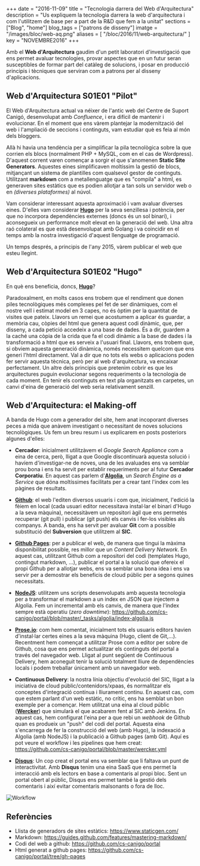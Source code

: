 +++
date        = "2016-11-09"
title       = "Tecnologia darrera del Web d'Arquitectura"
description = "Us expliquem la tecnologia darrera la web d'arquitectura i com l'utilitzem de base per a part de la R&D que fem a la unitat"
sections    = ["Blog", "home"]
blog_tags	= ["patrons de disseny"]
imatge 		= "/images/bloc/web-aq.png"
aliases       = [
"/bloc/2016/11/web-arquitectura/"
]
key         = "NOVEMBRE2016"
+++

Amb el **Web d'Arquitectura** gaudim d'un petit laboratori d'investigació que ens permet avaluar tecnologies, provar aspectes que en un futur seran susceptibles de formar part del catàleg de solucions, i posar en producció principis i tècniques que serviran com a patrons per al disseny d'aplicacions.

## Web d'Arquitectura S01E01 "Pilot"

El Web d'Arquitectura actual va néixer de l'antic web del Centre de Suport Canigó, desenvolupat amb _Confluence_, i era difícil de mantenir i evolucionar. En el moment que ens vàrem plantejar la modernització del web i l'ampliació de seccions i continguts, vam estudiar què es feia al món dels bloggers. 

Allà hi havia una tendència per a simplificar la pila tecnològica sobre la que corrien els blocs (normalment PHP + MySQL, com en el cas de Wordpress). D'aquest corrent varen començar a sorgir el que s'anomenen **Static Site Generators**. Aquestes eines simplificaven moltíssim la gestió de blocs, mitjançant un sistema de plantilles com qualsevol gestor de continguts. Utilitzant **markdown** com a metallenguatge que es "compila" a html, es generaven sites estàtics que es podien allotjar a tan sols un servidor web o en _(diverses plataformes)_ al núvol.

Vam considerar interessant aquesta aproximació i vam avaluar diverses eines. D'elles vam considerar [**Hugo**](http://gohugo.io) per la seva senzillesa i potència, per que no incorpora dependències externes (doncs és un sol binari), i aconsegueix un performance molt elevat en la generació del web. Una altra raó colateral es que està desenvolupat amb Golang i va coincidir en el temps amb la nostra investigació d'aquest llenguatge de programació.

Un temps després, a principis de l'any 2015, vàrem publicar el web que esteu llegint.

## Web d'Arquitectura S01E02 "Hugo"

En què ens beneficia, doncs, [**Hugo**](http://gohugo.io)? 

Paradoxalment, en molts casos ens trobem que el rendiment que donen piles tecnològiques més complexes pel fet de ser dinàmiques, com el nostre vell i estimat model en 3 capes, no és òptim per la quantitat de visites que pateix. Llavors un remei que acostumem a aplicar és guardar, a memòria cau, còpies del html que genera aquest codi dinàmic, que, per disseny, a cada petició accedeix a una base de dades. És a dir, guardem a la caché una còpia de la crida que fa el codi dinàmic a la base de dades i la transformació a html que es serveix a l'usuari final. Llavors, ens trobem que, si obviem aquesta generació dinàmica, només necessitem quelcom que ens generi l'html directament. Val a dir que no tots els webs o aplicacions poden fer servir aquesta tècnica, però per al web d'arquitectura, va encaixar perfectament. Un altre dels principis que pretenim cobrir es que les arquitectures puguin evolucionar segons requeriments o la tecnologia de cada moment. En tenir els continguts en text pla organitzats en carpetes, un canvi d'eina de generació del web seria relativament senzill.

## Web d'Arquitectura: el Making-off

A banda de Hugo com a generador del site, hem anat incoporant diverses peces a mida que anàvem investigant o necessitant de noves solucions tecnològiques. Us fem un breu resum i us explicarem en posts posteriors algunes d'elles:

- **Cercador**: inicialment utilitzàvem el _Google Search Appliance_ com a eina de cerca, però, lligat a que Google discontinuarà aquesta solució i havíem d'investigar-ne de noves, una de les avaluades ens va semblar prou bona i ens ha servit per establir requeriments per al futur **Cercador Corporatiu**. En aquest cas parlem d'[**Algolia**](https://www.algolia.com), un _Search Engine as a Service_ que dóna moltíssimes facilitats per a crear tant l'índex com les pàgines de resultats.

- [**Github**](https://github.com): el web l'editen diversos usuaris i com que, inicialment, l'edició la fèiem en local (cada usuari editor necessitava instal·lar el binari d'Hugo a la seva màquina), necessitàvem un repositori àgil que ens permetés recuperar (git pull) i publicar (git push) els canvis i fer-los visibles als companys. A banda, ens ha servit per avaluar **Git** com a possible substitució del **Subversion** que utilitzem al **SIC**.

- [**Github Pages**](https://pages.github.com): per a publicar el web, de manera que tingui la màxima disponibilitat possible, res millor que un _Content Delivery Network_. En aquest cas, utilitzant Github com a repositori del codi (templates Hugo, contingut markdown, ...), publicar el portal a la solució que ofereix el propi Github per a allotjar webs, ens va semblar una bona idea i ens va servir per a demostrar els beneficis de cloud públic per a segons quines necessitats.

- [**NodeJS**](https://nodejs.org): utilitzem uns scripts desenvolupats amb aquesta tecnologia per a transformar el markdown a un index en JSON que injectem a Algolia. Fem un incremental amb els canvis, de manera que l'índex sempre està operatiu (_zero downtime_): https://github.com/cs-canigo/portal/blob/master/_tasks/algolia/index-algolia.js

- [**Prose.io**](http://prose.io): com hem comentat, inicialment tots els usuaris editors havien d'instal·lar certes eines a la seva màquina (Hugo, client de Git,...). Recentment hem començat a utilitzar Prose com a editor per sobre de Github, cosa que ens permet actualitzar els continguts del portal a través del navegador web. Lligat al punt següent de Continuous Delivery, hem aconeguit tenir la solució totalment lliure de dependències locals i podem treballar únicament amb un navegador web.

- **Continuous Delivery**: la nostra línia objectiu d'evolució del SIC, lligat a la iniciativa de cloud públic/contenidors/xpaas, és normalitzar els conceptes d'integració contínua i lliurament continu. En aquest cas, com que estem parlant d'un web estàtic, no crític, ens ha semblat un bon exemple per a començar. Hem utilitzat una eina al cloud públic ([**Wercker**](http://www.wercker.com)) que simularà el que acabarem fent al SIC amb Jenkins. En aquest cas, hem configurat l'eina per a que rebi un _webhook_ de Github quan es produeix un "push" del codi del portal. Aquesta eina s'encarrega de fer la construcció del web (amb Hugo), la indexació a Algolia (amb NodeJS) i la publicació a Github pages (amb Git). Aquí es pot veure el workflow i les pipelines que hem creat: https://github.com/cs-canigo/portal/blob/master/wercker.yml

- [**Disqus**](https://disqus.com): Un cop creat el portal ens va semblar que li faltava un punt de interactivitat. Amb **Disqus** tenim una eina SaaS que ens permet la interacció amb els lectors en base a comentaris al propi bloc. Sent un portal obert al públic, Disqus ens permet també la gestió dels comentaris i així evitar comentaris malsonants o fora de lloc.

![Workflow](/bloc/2016/11/workflow.png)


## Referències

* Llista de generadors de sites estàtics: https://www.staticgen.com/
* Markdown: https://guides.github.com/features/mastering-markdown/
* Codi del web a github: https://github.com/cs-canigo/portal
* Html generat a github pages: https://github.com/cs-canigo/portal/tree/gh-pages
